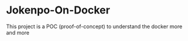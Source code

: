 # Jokenpo-On-Docker
This project is a POC (proof-of-concept) to understand the docker more and more
